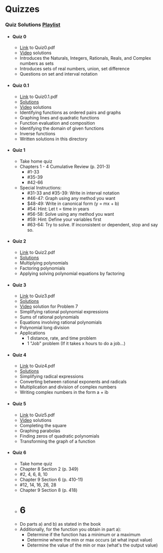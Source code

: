 # Quizzes

### Quiz Solutions [Playlist](https://youtube.com/playlist?list=PLxooDkHFi8M1nRgeGjYzXrmMii6r5fXQT)

- #### Quiz 0 
  - [Link](https://github.com/justinthompson593/Algebra2/blob/1b38a37cc477dfb2858eab684e1b97c4731f1673/Quizzes/Quiz0.pdf) to Quiz0.pdf
  - [Video](https://youtu.be/aggw-FLA0jo) solutions
  - Introduces the Naturals, Integers, Rationals, Reals, and Complex numbers as sets
  - Introduces sets of real numbers, union, set difference
  - Questions on set and interval notation
- #### Quiz 0.1
  - [Link](https://github.com/justinthompson593/Algebra2/blob/1b38a37cc477dfb2858eab684e1b97c4731f1673/Quizzes/Quiz0.1.pdf) to Quiz0.1.pdf
  - [Solutions](https://github.com/justinthompson593/Algebra2/blob/f8c8e6a06db7739f8aa6122a47d01cc846e28242/Quizzes/Quiz0.1Solutions.pdf)
  - [Video](https://youtu.be/SV-uFis1LSY) solutions
  - Identifying functions as ordered pairs and graphs
  - Graphing lines and quadratic functions
  - Function evaluation and composition
  - Identifying the domain of given functions
  - Inverse functions 
  - Written solutions in this directory
- #### Quiz 1
  - Take home quiz
  - Chapters 1 - 4 Cumulative Review (p. 201-3)
    - #1-33
    - #35-39
    - #42-66
  - Special Instructions:
    - #31-33 and #35-39: Write in interval notation
    - #46-47: Graph using any method you want
    - $48-49: Write in canonical form (y = mx + b)
    - #54: Hint: Let t = time in years
    - #56-58: Solve using any method you want
    - #59: Hint: Define your variables first
    - #63-64: Try to solve. If inconsistent or dependent, stop and say so. 
- #### Quiz 2
  - [Link](https://github.com/justinthompson593/Algebra2/blob/9a10c690e4cb41b1c33bedf89daa470fe7eeccc4/Quizzes/Quiz2.pdf) to Quiz2.pdf
  - [Solutions](https://github.com/justinthompson593/Algebra2/blob/9a10c690e4cb41b1c33bedf89daa470fe7eeccc4/Quizzes/Quiz2Solutions.pdf)
  - Multiplying polynomials
  - Factoring polynomials
  - Applying solving polynomial equations by factoring
- #### Quiz 3
  - [Link](https://github.com/justinthompson593/Algebra2/blob/f8c8e6a06db7739f8aa6122a47d01cc846e28242/Quizzes/Quiz3.pdf) to Quiz3.pdf
  - [Solutions](https://github.com/justinthompson593/Algebra2/blob/0883878ffe1bb89ac421059e4f4cdc60f411ffc1/Quizzes/Quiz3Solutions.pdf)
  - [Video](https://youtu.be/MFIWLIZzy4I) solution for Problem 7
  - Simplifying rational polynomial expressions
  - Sums of rational polynomials
  - Equations involving rational polynomials
  - Polynomial long division
  - Applications 
    - 1 distance, rate, and time problem
    - 1 "Job" problem (If it takes x hours to do a job...)
- #### Quiz 4 
  - [Link](https://github.com/justinthompson593/Algebra2/blob/89e5295c14f420abdf0ea8e4d84b40bc716224c7/Quizzes/Quiz4.pdf) to Quiz4.pdf
  - [Solutions](https://github.com/justinthompson593/Algebra2/blob/89e5295c14f420abdf0ea8e4d84b40bc716224c7/Quizzes/Quiz4Solutions.pdf)
  - Simplifying radical expressions
  - Converting between rational exponents and radicals
  - Multiplication and division of complex numbers
  - Writing complex numbers in the form a + ib
- #### Quiz 5
  - [Link](https://github.com/justinthompson593/Algebra2/blob/761398b2958cafe965f215f805c781b3a79ef8e5/Quizzes/Quiz5.pdf) to Quiz5.pdf
  - [Video](https://youtu.be/du2zTpzJy3M) solutions
  - Completing the square
  - Graphing parabolas 
  - Finding zeros of quadratic polynomials
  - Transforming the graph of a function
- #### Quiz 6
  - Take home quiz
  - Chapter 8 Section 2 (p. 349)
  - #2, 4, 6, 8, 10
  - Chapter 9 Section 6 (p. 410-11)
  - #12, 14, 16, 26, 28
  - Chapter 9 Section 8 (p. 418)
  - # 6
  - Do parts a) and b) as stated in the book
  - Additionally, for the function you obtain in part a):
    - Determine if the function has a minimum or a maximum
    - Determine where the min or max occurs (at what input value)
    - Determine the value of the min or max (what's the output value)
